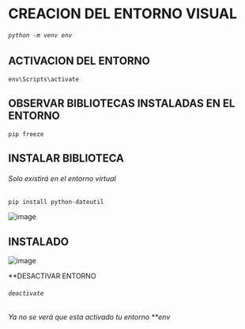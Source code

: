 

# CREACION DEL  ENTORNO VISUAL  
###### `python -m venv env`
## ACTIVACION DEL ENTORNO
`env\Scripts\activate`
## OBSERVAR BIBLIOTECAS INSTALADAS EN EL ENTORNO
`pip freeze`
## INSTALAR BIBLIOTECA 
###### Solo existirá en el entorno virtual
`pip install python-dateutil`

![image](https://user-images.githubusercontent.com/87111846/153824834-484338d5-6499-4e90-a68b-ab27f68d69f5.png)

## INSTALADO

![image](https://user-images.githubusercontent.com/87111846/153825399-a648f5b5-e166-405c-8126-90b99a849c2a.png)



**DESACTIVAR ENTORNO 

###### `deactivate`

###### Ya no se verá que esta activado tu entorno **env 

